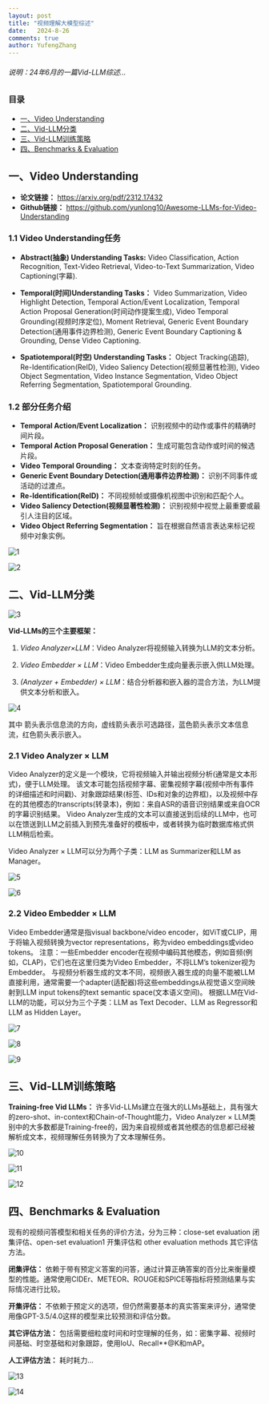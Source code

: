 ```yaml
---
layout: post
title: "视频理解大模型综述"
date:   2024-8-26
comments: true
author: YufengZhang
---
```


###### 说明：24年6月的一篇Vid-LLM综述...

<!-- more -->

### 目录
- [一、Video Understanding](#一video-understanding)
- [二、Vid-LLM分类](#二vid-llm分类)
- [三、Vid-LLM训练策略](#三vid-llm训练策略)
- [四、Benchmarks & Evaluation](#四benchmarks--evaluation)

## 一、Video Understanding

- **论文链接：** <https://arxiv.org/pdf/2312.17432>
- **Github链接：** <https://github.com/yunlong10/Awesome-LLMs-for-Video-Understanding>

### 1.1 Video Understanding任务

- **Abstract(抽象) Understanding Tasks:** Video Classification,  Action Recognition,  Text-Video Retrieval,  Video-to-Text Summarization,  Video Captioning(字幕).

- **Temporal(时间)Understanding Tasks：** Video Summarization, Video Highlight Detection, Temporal Action/Event Localization, Temporal Action Proposal Generation(时间动作提案生成), Video Temporal Grounding(视频时序定位), Moment Retrieval, Generic Event Boundary Detection(通用事件边界检测), Generic Event Boundary Captioning & Grounding, Dense Video Captioning.

- **Spatiotemporal(时空) Understanding Tasks：** Object Tracking(追踪),  Re-Identification(ReID), Video Saliency Detection(视频显著性检测), Video Object Segmentation, Video Instance Segmentation, Video Object Referring Segmentation, Spatiotemporal Grounding.

### 1.2 部分任务介绍

- **Temporal Action/Event Localization：** 识别视频中的动作或事件的精确时间片段。
- **Temporal Action Proposal Generation：** 生成可能包含动作或时间的候选片段。
- **Video Temporal Grounding：** 文本查询特定时刻的任务。
- **Generic Event Boundary Detection(通用事件边界检测)：** 识别不同事件或活动的过渡点。
- **Re-Identification(ReID)：** 不同视频帧或摄像机视图中识别和匹配个人。
- **Video Saliency Detection(视频显著性检测)：** 识别视频中视觉上最重要或最引人注目的区域。
- **Video Object Referring Segmentation：** 旨在根据自然语言表达来标记视频中对象实例。

![1](https://peninsulazyf.github.io/images/E1.png)

![2](https://peninsulazyf.github.io/images/E2.png)

## 二、Vid-LLM分类

![3](https://peninsulazyf.github.io/images/E3.png)

**Vid-LLMs的三个主要框架：**
1) *Video Analyzer×LLM*：Video Analyzer将视频输入转换为LLM的文本分析。
  
2) *Video Embedder × LLM*：Video Embedder生成向量表示嵌入供LLM处理。
   
2) *(Analyzer + Embedder) × LLM*：结合分析器和嵌入器的混合方法，为LLM提供文本分析和嵌入。

![4](https://peninsulazyf.github.io/images/E4.png)

其中 箭头表示信息流的方向，虚线箭头表示可选路径，蓝色箭头表示文本信息流，红色箭头表示嵌入。

### 2.1 Video Analyzer × LLM

Video Analyzer的定义是一个模块，它将视频输入并输出视频分析(通常是文本形式)，便于LLM处理。
该文本可能包括视频字幕、密集视频字幕(视频中所有事件的详细描述和时间戳)、对象跟踪结果(标签、IDs和对象的边界框)，以及视频中存在的其他模态的transcripts(转录本)，例如：来自ASR的语音识别结果或来自OCR的字幕识别结果。
Video Analyzer生成的文本可以直接送到后续的LLM中，也可以在馈送到LLM之前插入到预先准备好的模板中，或者转换为临时数据库格式供LLM稍后检索。

Video Analyzer × LLM可以分为两个子类：LLM as Summarizer和LLM as Manager。

![5](https://peninsulazyf.github.io/images/E5.png)

![6](https://peninsulazyf.github.io/images/E6.png)

### 2.2 Video Embedder × LLM

Video Embedder通常是指visual backbone/video encoder，如ViT或CLIP，用于将输入视频转换为vector representations，称为video embeddings或video tokens。
注意：一些Embedder encoder在视频中编码其他模态，例如音频(例如，CLAP)，它们也在这里归类为Video Embedder，不将LLM’s tokenizer视为Embedder。
与视频分析器生成的文本不同，视频嵌入器生成的向量不能被LLM直接利用，通常需要一个adapter(适配器)将这些embeddings从视觉语义空间映射到LLM input tokens的text semantic space(文本语义空间)。
根据LLM在Vid-LLM的功能，可以分为三个子类：LLM as Text Decoder、LLM as Regressor和LLM as Hidden Layer。

![7](https://peninsulazyf.github.io/images/E7.png)

![8](https://peninsulazyf.github.io/images/E8.png)

![9](https://peninsulazyf.github.io/images/E9.png)

## 三、Vid-LLM训练策略

**Training-free Vid LLMs：** 许多Vid-LLMs建立在强大的LLMs基础上，具有强大的zero-shot、in-context和Chain-of-Thought能力，Video Analyzer × LLM类别中的大多数都是Training-free的，因为来自视频或者其他模态的信息都已经被解析成文本，视频理解任务转换为了文本理解任务。

![10](https://peninsulazyf.github.io/images/E10.png)

![11](https://peninsulazyf.github.io/images/E11.png)

![12](https://peninsulazyf.github.io/images/E12.png)

## 四、Benchmarks & Evaluation

现有的视频问答模型和相关任务的评价方法，分为三种：close-set evaluation 闭集评估、open-set evaluation1 开集评估和 other evaluation methods 其它评估方法。

**闭集评估：** 依赖于带有预定义答案的问答，通过计算正确答案的百分比来衡量模型的性能。通常使用CIDEr、METEOR、ROUGE和SPICE等指标将预测结果与实际情况进行比较。

**开集评估：** 不依赖于预定义的选项，但仍然需要基本的真实答案来评分，通常使用像GPT-3.5/4.0这样的模型来比较预测和评估分数。

**其它评估方法：** 包括需要细粒度时间和时空理解的任务，如：密集字幕、视频时间基础、时空基础和对象跟踪，使用IoU、Recall**@K和mAP。

**人工评估方法：** 耗时耗力...

![13](https://peninsulazyf.github.io/images/E13.png)

![14](https://peninsulazyf.github.io/images/E15.png)



